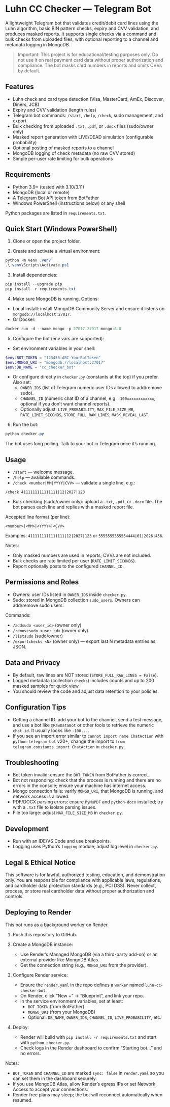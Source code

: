 # Luhn CC Checker — Telegram Bot

A lightweight Telegram bot that validates credit/debit card lines using the Luhn algorithm, basic BIN pattern checks, expiry and CVV validation, and produces masked reports. It supports single checks via a command and bulk checks from uploaded files, with optional reporting to a channel and metadata logging in MongoDB.

> Important: This project is for educational/testing purposes only. Do not use it on real payment card data without proper authorization and compliance. The bot masks card numbers in reports and omits CVVs by default.

## Features
- Luhn check and card type detection (Visa, MasterCard, AmEx, Discover, Diners, JCB)
- Expiry and CVV validation (length rules)
- Telegram bot commands: `/start`, `/help`, `/check`, sudo management, and export
- Bulk checking from uploaded `.txt`, `.pdf`, or `.docx` files (sudo/owner only)
- Masked report generation with LIVE/DEAD simulation (configurable probability)
- Optional posting of masked reports to a channel
- MongoDB logging of check metadata (no raw CVV stored)
- Simple per-user rate limiting for bulk operations

## Requirements
- Python 3.9+ (tested with 3.10/3.11)
- MongoDB (local or remote)
- A Telegram Bot API token from BotFather
- Windows PowerShell (instructions below) or any shell

Python packages are listed in `requirements.txt`.

## Quick Start (Windows PowerShell)

1) Clone or open the project folder.

2) Create and activate a virtual environment:

```powershell
python -m venv .venv
.\.venv\Scripts\Activate.ps1
```

3) Install dependencies:

```powershell
pip install --upgrade pip
pip install -r requirements.txt
```

4) Make sure MongoDB is running. Options:
- Local install: install MongoDB Community Server and ensure it listens on `mongodb://localhost:27017`.
- Or Docker:

```powershell
docker run -d --name mongo -p 27017:27017 mongo:6.0
```

5) Configure the bot (env vars are supported):
- Set environment variables in your shell:

```powershell
$env:BOT_TOKEN = "123456:ABC-YourBotToken"
$env:MONGO_URI = "mongodb://localhost:27017"
$env:DB_NAME = "cc_checker_bot"
```

- Or configure directly in `checker.py` (constants at the top) if you prefer. Also set:
	- `OWNER_IDS` (list of Telegram numeric user IDs allowed to add/remove sudo).
	- `CHANNEL_ID` (numeric chat ID of a channel, e.g. `-100xxxxxxxxxxxx`; optional if you don’t want channel reports).
	- Optionally adjust: `LIVE_PROBABILITY`, `MAX_FILE_SIZE_MB`, `RATE_LIMIT_SECONDS`, `STORE_FULL_RAW_LINES`, `MASK_REVEAL_LAST`.

6) Run the bot:

```powershell
python checker.py
```

The bot uses long polling. Talk to your bot in Telegram once it’s running.

## Usage

- `/start` — welcome message.
- `/help` — available commands.
- `/check <number|MM|YYYY|CVV>` — validate a single line, e.g.:

```
/check 4111111111111111|12|2027|123
```

- Bulk checking (sudo/owner only): upload a `.txt`, `.pdf`, or `.docx` file. The bot parses each line and replies with a masked report file.

Accepted line format (per line):
```
<number>|<MM>|<YYYY>|<CVV>
```
Examples: `4111111111111111|12|2027|123` or `5555555555554444|01|2026|456`.

Notes:
- Only masked numbers are used in reports; CVVs are not included.
- Bulk checks are rate limited per user (`RATE_LIMIT_SECONDS`).
- Report optionally posts to the configured `CHANNEL_ID`.

## Permissions and Roles
- Owners: user IDs listed in `OWNER_IDS` inside `checker.py`.
- Sudo: stored in MongoDB collection `sudo_users`. Owners can add/remove sudo users.

Commands:
- `/addsudo <user_id>` (owner only)
- `/removesudo <user_id>` (owner only)
- `/listsudo` (sudo/owner)
- `/exportchecks <N>` (owner only) — export last N metadata entries as JSON.

## Data and Privacy
- By default, raw lines are NOT stored (`STORE_FULL_RAW_LINES = False`).
- Logged metadata (collection `checks`) includes counts and up to 200 masked samples for quick view.
- You should review the code and adjust data retention to your policies.

## Configuration Tips
- Getting a channel ID: add your bot to the channel, send a test message, and use a bot like `@RawDataBot` or other tools to retrieve the numeric `chat.id`. It usually looks like `-100...`.
- If you see an import error similar to `cannot import name ChatAction` with `python-telegram-bot` v20+, change the import to `from telegram.constants import ChatAction` in `checker.py`.

## Troubleshooting
- Bot token invalid: ensure the `BOT_TOKEN` from BotFather is correct.
- Bot not responding: check that the process is running and there are no errors in the console; ensure your machine has internet access.
- Mongo connection fails: verify `MONGO_URI`, that MongoDB is running, and network access is allowed.
- PDF/DOCX parsing errors: ensure `PyMuPDF` and `python-docx` installed; try with a `.txt` file to isolate parsing issues.
- File too large: adjust `MAX_FILE_SIZE_MB` in `checker.py`.

## Development
- Run with an IDE/VS Code and use breakpoints.
- Logging uses Python’s `logging` module; adjust log level in `checker.py`.

## Legal & Ethical Notice
This software is for lawful, authorized testing, education, and demonstration only. You are responsible for compliance with applicable laws, regulations, and cardholder data protection standards (e.g., PCI DSS). Never collect, process, or store real cardholder data without proper authorization and controls.

## Deploying to Render

This bot runs as a background worker on Render.

1) Push this repository to GitHub.

2) Create a MongoDB instance:
	- Use Render’s Managed MongoDB (via a third-party add-on) or an external provider like MongoDB Atlas.
	- Get the connection string (e.g., `MONGO_URI` from the provider).

3) Configure Render service:
	- Ensure the `render.yaml` in the repo defines a `worker` named `luhn-cc-checker-bot`.
	- On Render, click “New +” → “Blueprint”, and link your repo.
	- In the service environment variables, set at least:
	  - `BOT_TOKEN` (from BotFather)
	  - `MONGO_URI` (from your MongoDB)
	  - Optional: `DB_NAME`, `OWNER_IDS`, `CHANNEL_ID`, `LIVE_PROBABILITY`, etc.

4) Deploy:
	- Render will build with `pip install -r requirements.txt` and start with `python checker.py`.
	- Check logs in the Render dashboard to confirm “Starting bot…” and no errors.

Notes:
- `BOT_TOKEN` and `CHANNEL_ID` are marked `sync: false` in `render.yaml` so you can set them in the dashboard securely.
- If you use MongoDB Atlas, allow Render’s egress IPs or set Network Access to accept your connections.
- Render free plans may sleep; the bot will reconnect automatically when resumed.
